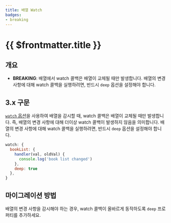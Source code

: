 ```yaml
---
title: 배열 Watch
badges:
- breaking
---
```


# {{ $frontmatter.title }} <migrationbadges badges="$frontmatter.badges"></migrationbadges>

## 개요

- **BREAKING**: 배열에서 watch 콜백은 배열이 교체될 때만 발생합니다. 배열의 변경 사항에 대해 watch 콜백을 실행하려면, 반드시 `deep` 옵션을 설정해야 합니다.

## 3.x 구문

[`watch` 옵션](/api/options-data.html#watch)을 사용하여 배열을 감시할 때, watch 콜백은 배열이 교체될 때만 발생합니다. 즉, 배열의 변경 사항에 대해 더이상 watch 콜백이 발생하지 않음을 의미합니다. 배열의 변경 사항에 대해 watch 콜백을 실행하려면, 반드시 `deep` 옵션을 설정해야 합니다.

```js
watch: {
  bookList: {
    handler(val, oldVal) {
      console.log('book list changed')
    },
    deep: true
  },
}
```

## 마이그레이션 방법

배열의 변경 사항을 감시해야 하는 경우, watch 콜백이 올바르게 동작하도록 `deep` 프로퍼티를 추가하세요.
